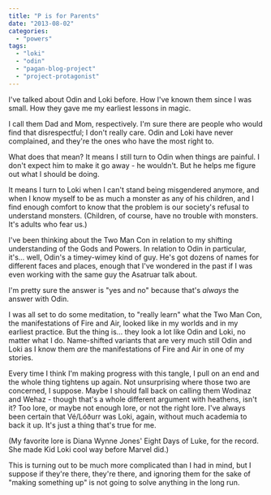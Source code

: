 ```yaml
---
title: "P is for Parents"
date: "2013-08-02"
categories: 
  - "powers"
tags: 
  - "loki"
  - "odin"
  - "pagan-blog-project"
  - "project-protagonist"
---
```


I've talked about Odin and Loki before. How I've known them since I was small. How they gave me my earliest lessons in magic.

I call them Dad and Mom, respectively. I'm sure there are people who would find that disrespectful; I don't really care. Odin and Loki have never complained, and they're the ones who have the most right to.

What does that mean? It means I still turn to Odin when things are painful. I don't expect him to make it go away - he wouldn't. But he helps me figure out what I should be doing.

It means I turn to Loki when I can't stand being misgendered anymore, and when I know myself to be as much a monster as any of his children, and I find enough comfort to know that the problem is our society's refusal to understand monsters. (Children, of course, have no trouble with monsters. It's adults who fear us.)

I've been thinking about the Two Man Con in relation to my shifting understanding of the Gods and Powers. In relation to Odin in particular, it's... well, Odin's a timey-wimey kind of guy. He's got dozens of names for different faces and places, enough that I've wondered in the past if I was even working with the same guy the Asatruar talk about.

I'm pretty sure the answer is "yes and no" because that's _always_ the answer with Odin.

I was all set to do some meditation, to "really learn" what the Two Man Con, the manifestations of Fire and Air, looked like in my worlds and in my earliest practice. But the thing is... they look a lot like Odin and Loki, no matter what I do. Name-shifted variants that are very much still Odin and Loki as I know them _are_ the manifestations of Fire and Air in one of my stories.

Every time I think I'm making progress with this tangle, I pull on an end and the whole thing tightens up again. Not unsurprising where those two are concerned, I suppose. Maybe I should fall back on calling them Wodinaz and Wehaz - though that's a whole different argument with heathens, isn't it? Too lore, or maybe not enough lore, or not the right lore. I've always been certain that Vé/Lóðurr was Loki, again, without much academia to back it up. It's just a thing that's true for me.

(My favorite lore is Diana Wynne Jones' Eight Days of Luke, for the record. She made Kid Loki cool way before Marvel did.)

This is turning out to be much more complicated than I had in mind, but I suppose if they're there, they're there, and ignoring them for the sake of "making something up" is not going to solve anything in the long run.
